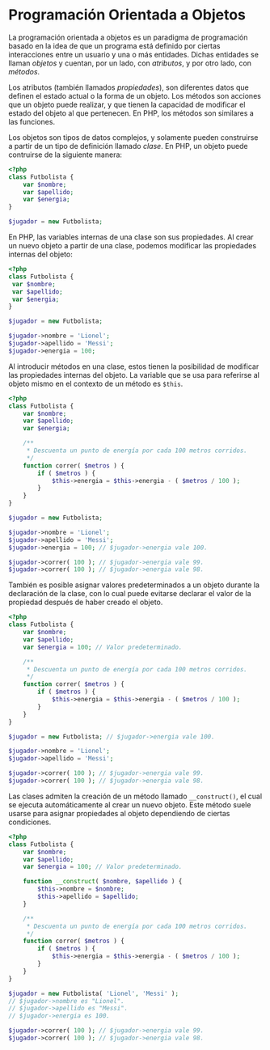 # Programación Orientada a Objetos

La programación orientada a objetos es un paradigma de programación basado en la idea de que un programa está definido por ciertas interacciones entre un usuario y una o más entidades. Dichas entidades se llaman _objetos_ y cuentan, por un lado, con _atributos_, y por otro lado, con _métodos_.

Los atributos (también llamados _propiedades_), son diferentes datos que definen el estado actual o la forma de un objeto. Los métodos son acciones que un objeto puede realizar, y que tienen la capacidad de modificar el estado del objeto al que pertenecen. En PHP, los métodos son similares a las funciones.

Los objetos son tipos de datos complejos, y solamente pueden construirse a partir de un tipo de definición llamado _clase_. En PHP, un objeto puede contruirse de la siguiente manera:

```php
<?php
class Futbolista {
    var $nombre;
    var $apellido;
    var $energia;
}

$jugador = new Futbolista;
```

En PHP, las variables internas de una clase son sus propiedades. Al crear un nuevo objeto a partir de una clase, podemos modificar las propiedades internas del objeto:

```php
<?php
class Futbolista {
 var $nombre;
 var $apellido;
 var $energia;
}

$jugador = new Futbolista;

$jugador->nombre = 'Lionel';
$jugador->apellido = 'Messi';
$jugador->energia = 100;
```

Al introducir métodos en una clase, estos tienen la posibilidad de modificar las propiedades internas del objeto. La variable que se usa para referirse al objeto mismo en el contexto de un método es `$this`.

```php
<?php
class Futbolista {
    var $nombre;
    var $apellido;
    var $energia;

    /**
     * Descuenta un punto de energía por cada 100 metros corridos.
     */
    function correr( $metros ) {
        if ( $metros ) {
            $this->energia = $this->energia - ( $metros / 100 );
        }
    }
}

$jugador = new Futbolista;

$jugador->nombre = 'Lionel';
$jugador->apellido = 'Messi';
$jugador->energia = 100; // $jugador->energia vale 100.

$jugador->correr( 100 ); // $jugador->energia vale 99.
$jugador->correr( 100 ); // $jugador->energia vale 98.
```

También es posible asignar valores predeterminados a un objeto durante la declaración de la clase, con lo cual puede evitarse declarar el valor de la propiedad después de haber creado el objeto.

```php
<?php
class Futbolista {
    var $nombre;
    var $apellido;
    var $energia = 100; // Valor predeterminado.

    /**
     * Descuenta un punto de energía por cada 100 metros corridos.
     */
    function correr( $metros ) {
        if ( $metros ) {
            $this->energia = $this->energia - ( $metros / 100 );
        }
    }
}

$jugador = new Futbolista; // $jugador->energia vale 100.

$jugador->nombre = 'Lionel';
$jugador->apellido = 'Messi';

$jugador->correr( 100 ); // $jugador->energia vale 99.
$jugador->correr( 100 ); // $jugador->energia vale 98.

```

Las clases admiten la creación de un método llamado `__construct()`, el cual se ejecuta automáticamente al crear un nuevo objeto. Este método suele usarse para asignar propiedades al objeto dependiendo de ciertas condiciones.

```php
<?php
class Futbolista {
    var $nombre;
    var $apellido;
    var $energia = 100; // Valor predeterminado.

    function __construct( $nombre, $apellido ) {
        $this->nombre = $nombre;
        $this->apellido = $apellido;
    }

    /**
     * Descuenta un punto de energía por cada 100 metros corridos.
     */
    function correr( $metros ) {
        if ( $metros ) {
            $this->energia = $this->energia - ( $metros / 100 );
        }
    }
}

$jugador = new Futbolista( 'Lionel', 'Messi' );
// $jugador->nombre es "Lionel".
// $jugador->apellido es "Messi".
// $jugador->energia es 100.

$jugador->correr( 100 ); // $jugador->energia vale 99.
$jugador->correr( 100 ); // $jugador->energia vale 98.
```

